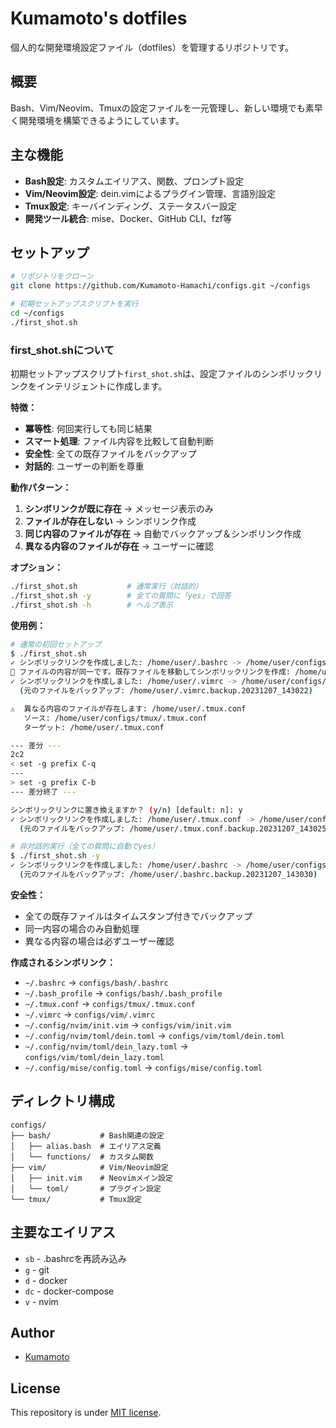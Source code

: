 # Kumamoto's dotfiles

個人的な開発環境設定ファイル（dotfiles）を管理するリポジトリです。

## 概要

Bash、Vim/Neovim、Tmuxの設定ファイルを一元管理し、新しい環境でも素早く開発環境を構築できるようにしています。

## 主な機能

- **Bash設定**: カスタムエイリアス、関数、プロンプト設定
- **Vim/Neovim設定**: dein.vimによるプラグイン管理、言語別設定
- **Tmux設定**: キーバインディング、ステータスバー設定
- **開発ツール統合**: mise、Docker、GitHub CLI、fzf等

## セットアップ

```bash
# リポジトリをクローン
git clone https://github.com/Kumamoto-Hamachi/configs.git ~/configs

# 初期セットアップスクリプトを実行
cd ~/configs
./first_shot.sh
```

### first_shot.shについて

初期セットアップスクリプト`first_shot.sh`は、設定ファイルのシンボリックリンクをインテリジェントに作成します。

**特徴：**
- **冪等性**: 何回実行しても同じ結果
- **スマート処理**: ファイル内容を比較して自動判断
- **安全性**: 全ての既存ファイルをバックアップ
- **対話的**: ユーザーの判断を尊重

**動作パターン：**

1. **シンボリンクが既に存在** → メッセージ表示のみ
2. **ファイルが存在しない** → シンボリンク作成
3. **同じ内容のファイルが存在** → 自動でバックアップ＆シンボリンク作成
4. **異なる内容のファイルが存在** → ユーザーに確認

**オプション：**
```bash
./first_shot.sh           # 通常実行（対話的）
./first_shot.sh -y        # 全ての質問に「yes」で回答
./first_shot.sh -h        # ヘルプ表示
```

**使用例：**

```bash
# 通常の初回セットアップ
$ ./first_shot.sh
✓ シンボリックリンクを作成しました: /home/user/.bashrc -> /home/user/configs/bash/.bashrc
📁 ファイルの内容が同一です。既存ファイルを移動してシンボリックリンクを作成: /home/user/.vimrc
✓ シンボリックリンクを作成しました: /home/user/.vimrc -> /home/user/configs/vim/.vimrc
  (元のファイルをバックアップ: /home/user/.vimrc.backup.20231207_143022)

⚠️  異なる内容のファイルが存在します: /home/user/.tmux.conf
   ソース: /home/user/configs/tmux/.tmux.conf
   ターゲット: /home/user/.tmux.conf

--- 差分 ---
2c2
< set -g prefix C-q
---
> set -g prefix C-b
--- 差分終了 ---

シンボリックリンクに置き換えますか？ (y/n) [default: n]: y
✓ シンボリックリンクを作成しました: /home/user/.tmux.conf -> /home/user/configs/tmux/.tmux.conf
  (元のファイルをバックアップ: /home/user/.tmux.conf.backup.20231207_143025)
```

```bash
# 非対話的実行（全ての質問に自動でyes）
$ ./first_shot.sh -y
✓ シンボリックリンクを作成しました: /home/user/.bashrc -> /home/user/configs/bash/.bashrc
  (元のファイルをバックアップ: /home/user/.bashrc.backup.20231207_143030)
```

**安全性：**
- 全ての既存ファイルはタイムスタンプ付きでバックアップ
- 同一内容の場合のみ自動処理
- 異なる内容の場合は必ずユーザー確認

**作成されるシンボリンク：**
- `~/.bashrc` → `configs/bash/.bashrc`
- `~/.bash_profile` → `configs/bash/.bash_profile`
- `~/.tmux.conf` → `configs/tmux/.tmux.conf`
- `~/.vimrc` → `configs/vim/.vimrc`
- `~/.config/nvim/init.vim` → `configs/vim/init.vim`
- `~/.config/nvim/toml/dein.toml` → `configs/vim/toml/dein.toml`
- `~/.config/nvim/toml/dein_lazy.toml` → `configs/vim/toml/dein_lazy.toml`
- `~/.config/mise/config.toml` → `configs/mise/config.toml`

## ディレクトリ構成

```
configs/
├── bash/           # Bash関連の設定
│   ├── alias.bash  # エイリアス定義
│   └── functions/  # カスタム関数
├── vim/            # Vim/Neovim設定
│   ├── init.vim    # Neovimメイン設定
│   └── toml/       # プラグイン設定
└── tmux/           # Tmux設定
```

## 主要なエイリアス

- `sb` - .bashrcを再読み込み
- `g` - git
- `d` - docker
- `dc` - docker-compose
- `v` - nvim

## Author

* [Kumamoto](https://github.com/Kumamoto-Hamachi)

## License

This repository is under [MIT license](https://en.wikipedia.org/wiki/MIT_License).

